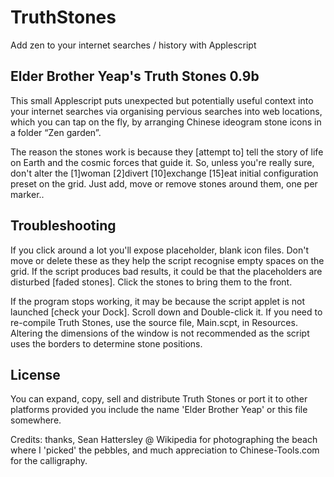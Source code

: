 # TruthStones
Add zen to your internet searches / history with Applescript

Elder Brother Yeap's Truth Stones 0.9b
--------------------------------------
This small Applescript puts unexpected but potentially useful context into your internet searches via organising pervious searches into web locations, which you can tap on the fly, by arranging Chinese ideogram stone icons in a folder “Zen garden”.

The reason the stones work is because they [attempt to] tell the story of life on Earth and the cosmic forces that guide it. So, unless you're really sure, don't alter the [1]woman [2]divert [10]exchange [15]eat initial configuration preset on the grid. Just add, move or remove stones around them, one per marker..

Troubleshooting
---------------
If you click around a lot you'll expose placeholder, blank icon files. Don't move or delete these as they help the script recognise empty spaces on the grid. If the script produces bad results, it could be that the placeholders are disturbed [faded stones]. Click the stones to bring them to the front. 

If the program stops working, it may be because the script applet is not launched [check your Dock]. Scroll down and Double-click it. If you need to re-compile Truth Stones, use the source file, Main.scpt, in Resources. Altering the dimensions of the window is not recommended as the script uses the borders to determine stone positions.

License
-------
You can expand, copy, sell and distribute Truth Stones or port it to other platforms provided you include the name 'Elder Brother Yeap' or this file somewhere.

Credits: thanks, Sean Hattersley @ Wikipedia for photographing the beach where I 'picked' the pebbles, and much appreciation to Chinese-Tools.com for the calligraphy.

